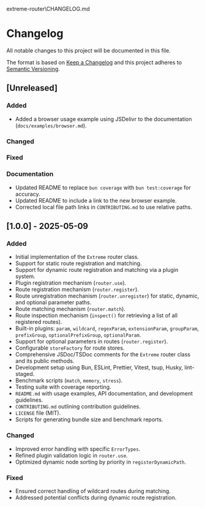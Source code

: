 extreme-router\CHANGELOG.md
# Changelog

All notable changes to this project will be documented in this file.

The format is based on [Keep a Changelog](https://keepachangelog.com/en/1.0.0/)
and this project adheres to [Semantic Versioning](https://semver.org/spec/v2.0.0.html).

## [Unreleased]

### Added
- Added a browser usage example using JSDelivr to the documentation (`docs/examples/browser.md`).

### Changed

### Fixed

### Documentation
- Updated README to replace `bun coverage` with `bun test:coverage` for accuracy.
- Updated README to include a link to the new browser example.
- Corrected local file path links in `CONTRIBUTING.md` to use relative paths.

## [1.0.0] - 2025-05-09

### Added

-   Initial implementation of the `Extreme` router class.
-   Support for static route registration and matching.
-   Support for dynamic route registration and matching via a plugin system.
-   Plugin registration mechanism (`router.use`).
-   Route registration mechanism (`router.register`).
-   Route unregistration mechanism (`router.unregister`) for static, dynamic, and optional parameter paths.
-   Route matching mechanism (`router.match`).
-   Route inspection mechanism (`inspect()` for retrieving a list of all registered routes).
-   Built-in plugins: `param`, `wildcard`, `regexParam`, `extensionParam`, `groupParam`, `prefixGroup`, `optionalPrefixGroup`, `optionalParam`.
-   Support for optional parameters in routes (`router.register`).
-   Configurable `storeFactory` for route stores.
-   Comprehensive JSDoc/TSDoc comments for the `Extreme` router class and its public methods.
-   Development setup using Bun, ESLint, Prettier, Vitest, tsup, Husky, lint-staged.
-   Benchmark scripts (`match`, `memory`, `stress`).
-   Testing suite with coverage reporting.
-   `README.md` with usage examples, API documentation, and development guidelines.
-   `CONTRIBUTING.md` outlining contribution guidelines.
-   `LICENSE` file (MIT).
-   Scripts for generating bundle size and benchmark reports.

### Changed

-   Improved error handling with specific `ErrorTypes`.
-   Refined plugin validation logic in `router.use`.
-   Optimized dynamic node sorting by priority in `registerDynamicPath`.

### Fixed

-   Ensured correct handling of wildcard routes during matching.
-   Addressed potential conflicts during dynamic route registration.